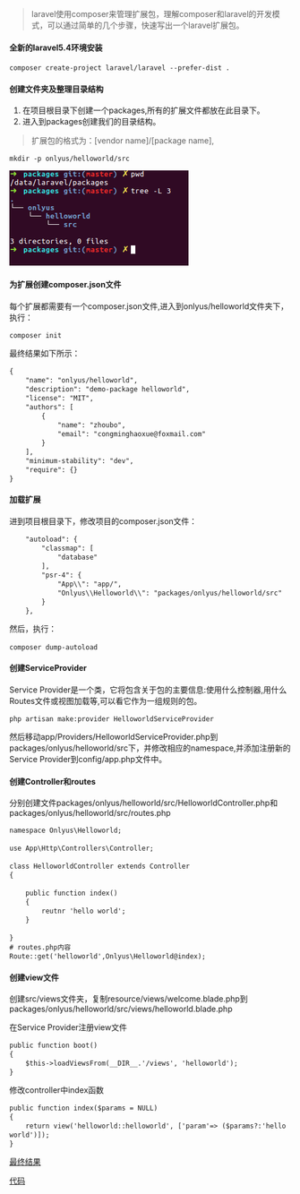 > laravel使用composer来管理扩展包，理解composer和laravel的开发模式，可以通过简单的几个步骤，快速写出一个laravel扩展包。

#### 全新的laravel5.4环境安装

```
composer create-project laravel/laravel --prefer-dist .
```

#### 创建文件夹及整理目录结构

1. 在项目根目录下创建一个packages,所有的扩展文件都放在此目录下。
2. 进入到packages创建我们的目录结构。

> 扩展包的格式为：[vendor name]/[package name],

```
mkdir -p onlyus/helloworld/src
```
![目录结构图](/images/laravel5-package-1.png/)

#### 为扩展创建composer.json文件

每个扩展都需要有一个composer.json文件,进入到onlyus/helloworld文件夹下，执行：

```
composer init
```

最终结果如下所示：
```
{
    "name": "onlyus/helloworld",
    "description": "demo-package helloworld",
    "license": "MIT",
    "authors": [
        {
            "name": "zhoubo",
            "email": "congminghaoxue@foxmail.com"
        }
    ],
    "minimum-stability": "dev",
    "require": {}
}
```

#### 加载扩展

进到项目根目录下，修改项目的composer.json文件：

```
    "autoload": {
        "classmap": [
            "database"
        ],
        "psr-4": {
            "App\\": "app/",
            "Onlyus\\Helloworld\\": "packages/onlyus/helloworld/src"
        }
    },
```

然后，执行：

```composer dump-autoload```

#### 创建ServiceProvider

Service Provider是一个类，它将包含关于包的主要信息:使用什么控制器,用什么Routes文件或视图加载等,可以看它作为一组规则的包。

```
php artisan make:provider HelloworldServiceProvider
```

然后移动app/Providers/HelloworldServiceProvider.php到packages/onlyus/helloworld/src下，并修改相应的namespace,并添加注册新的Service Provider到config/app.php文件中。

#### 创建Controller和routes

分别创建文件packages/onlyus/helloworld/src/HelloworldController.php和packages/onlyus/helloworld/src/routes.php

```
namespace Onlyus\Helloworld;

use App\Http\Controllers\Controller;

class HelloworldController extends Controller
{

    public function index()
    {
        reutnr 'hello world';
    }

}
# routes.php内容
Route::get('helloworld',Onlyus\Helloworld@index);
```

#### 创建view文件

创建src/views文件夹，复制resource/views/welcome.blade.php到packages/onlyus/helloworld/src/views/helloworld.blade.php

在Service Provider注册view文件

```
public function boot()
{
    $this->loadViewsFrom(__DIR__.'/views', 'helloworld');
}
```

修改controller中index函数

```
public function index($params = NULL)
{
    return view('helloworld::helloworld', ['param'=> ($params?:'hello world')]);
}
```

[最终结果](https://onlyus.online/helloworld)

[代码](https://github.com/congminghaoxue/create-laravel-package)
